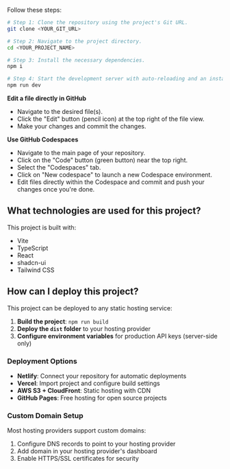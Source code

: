 
Follow these steps:

```sh
# Step 1: Clone the repository using the project's Git URL.
git clone <YOUR_GIT_URL>

# Step 2: Navigate to the project directory.
cd <YOUR_PROJECT_NAME>

# Step 3: Install the necessary dependencies.
npm i

# Step 4: Start the development server with auto-reloading and an instant preview.
npm run dev
```

**Edit a file directly in GitHub**

- Navigate to the desired file(s).
- Click the "Edit" button (pencil icon) at the top right of the file view.
- Make your changes and commit the changes.

**Use GitHub Codespaces**

- Navigate to the main page of your repository.
- Click on the "Code" button (green button) near the top right.
- Select the "Codespaces" tab.
- Click on "New codespace" to launch a new Codespace environment.
- Edit files directly within the Codespace and commit and push your changes once you're done.

## What technologies are used for this project?

This project is built with:

- Vite
- TypeScript
- React
- shadcn-ui
- Tailwind CSS

## How can I deploy this project?

This project can be deployed to any static hosting service:

1. **Build the project**: `npm run build`
2. **Deploy the `dist` folder** to your hosting provider
3. **Configure environment variables** for production API keys (server-side only)

### Deployment Options
- **Netlify**: Connect your repository for automatic deployments
- **Vercel**: Import project and configure build settings
- **AWS S3 + CloudFront**: Static hosting with CDN
- **GitHub Pages**: Free hosting for open source projects

### Custom Domain Setup

Most hosting providers support custom domains:
1. Configure DNS records to point to your hosting provider
2. Add domain in your hosting provider's dashboard
3. Enable HTTPS/SSL certificates for security
